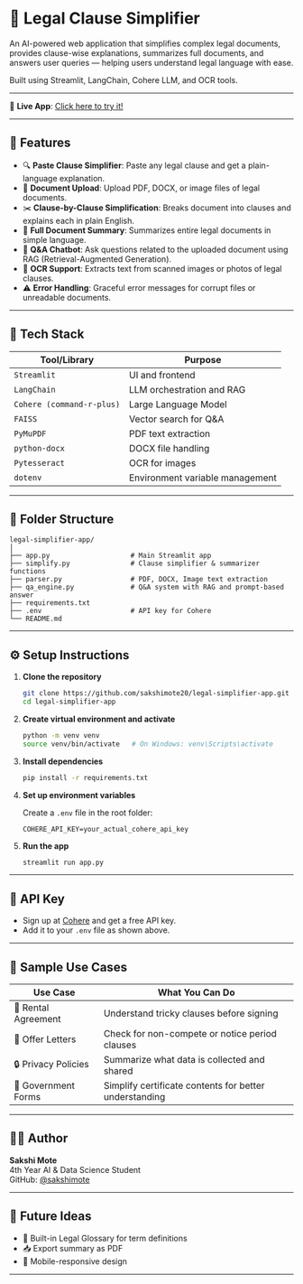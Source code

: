 # 📜 Legal Clause Simplifier

An AI-powered web application that simplifies complex legal documents, provides clause-wise explanations, summarizes full documents, and answers user queries — helping users understand legal language with ease.

Built using Streamlit, LangChain, Cohere LLM, and OCR tools.

---
🚀 **Live App**: [Click here to try it!](https://legal-doc-simplifier.streamlit.app)

---

## 🚀 Features

- 🔍 **Paste Clause Simplifier**: Paste any legal clause and get a plain-language explanation.
- 📂 **Document Upload**: Upload PDF, DOCX, or image files of legal documents.
- ✂️ **Clause-by-Clause Simplification**: Breaks document into clauses and explains each in plain English.
- 🧠 **Full Document Summary**: Summarizes entire legal documents in simple language.
- 💬 **Q&A Chatbot**: Ask questions related to the uploaded document using RAG (Retrieval-Augmented Generation).
- 📸 **OCR Support**: Extracts text from scanned images or photos of legal clauses.
- ⚠️ **Error Handling**: Graceful error messages for corrupt files or unreadable documents.

---

## 🧠 Tech Stack

| Tool/Library      | Purpose |
|-------------------|---------|
| `Streamlit`       | UI and frontend |
| `LangChain`       | LLM orchestration and RAG |
| `Cohere (command-r-plus)` | Large Language Model |
| `FAISS`           | Vector search for Q&A |
| `PyMuPDF`         | PDF text extraction |
| `python-docx`     | DOCX file handling |
| `Pytesseract`     | OCR for images |
| `dotenv`          | Environment variable management |

---

## 📁 Folder Structure

```
legal-simplifier-app/
│
├── app.py                    # Main Streamlit app
├── simplify.py               # Clause simplifier & summarizer functions
├── parser.py                 # PDF, DOCX, Image text extraction
├── qa_engine.py              # Q&A system with RAG and prompt-based answer
├── requirements.txt
├── .env                      # API key for Cohere
└── README.md
```

---

## ⚙️ Setup Instructions

1. **Clone the repository**
   ```bash
   git clone https://github.com/sakshimote20/legal-simplifier-app.git
   cd legal-simplifier-app
   ```

2. **Create virtual environment and activate**
   ```bash
   python -m venv venv
   source venv/bin/activate   # On Windows: venv\Scripts\activate
   ```

3. **Install dependencies**
   ```bash
   pip install -r requirements.txt
   ```

4. **Set up environment variables**

   Create a `.env` file in the root folder:

   ```env
   COHERE_API_KEY=your_actual_cohere_api_key
   ```

5. **Run the app**
   ```bash
   streamlit run app.py
   ```

---

## 🔐 API Key

- Sign up at [Cohere](https://cohere.com/) and get a free API key.
- Add it to your `.env` file as shown above.

---

## 🧪 Sample Use Cases

| Use Case | What You Can Do |
|----------|------------------|
| 📃 Rental Agreement | Understand tricky clauses before signing |
| 🧾 Offer Letters     | Check for non-compete or notice period clauses |
| 🔒 Privacy Policies | Summarize what data is collected and shared |
| 📑 Government Forms | Simplify certificate contents for better understanding |

---

## 👩‍💻 Author

**Sakshi Mote**  
4th Year AI & Data Science Student  
GitHub: [@sakshimote](https://github.com/sakshimote20)

---

## 📌 Future Ideas

- 🧠 Built-in Legal Glossary for term definitions
- 📥 Export summary as PDF
- 📱 Mobile-responsive design

---

